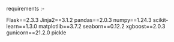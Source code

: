 requirements :-

Flask==2.3.3
Jinja2==3.1.2
pandas==2.0.3
numpy==1.24.3
scikit-learn==1.3.0
matplotlib==3.7.2
seaborn==0.12.2
xgboost==2.0.3
gunicorn==21.2.0
pickle


